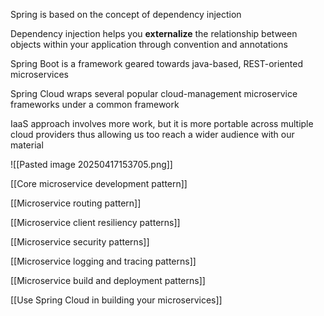 
Spring is based on the concept of dependency injection

Dependency injection helps you **externalize** the relationship between objects within your application through convention and annotations

Spring Boot is a framework geared towards java-based, REST-oriented microservices

Spring Cloud wraps several popular cloud-management microservice frameworks under a common framework

IaaS approach involves more work, but it is more portable across multiple cloud providers thus allowing us too reach a wider audience with our material

![[Pasted image 20250417153705.png]]

[[Core microservice development pattern]]

[[Microservice routing pattern]]

[[Microservice client resiliency patterns]]

[[Microservice security patterns]]

[[Microservice logging and tracing patterns]]

[[Microservice build and deployment patterns]]

[[Use Spring Cloud in building your microservices]]